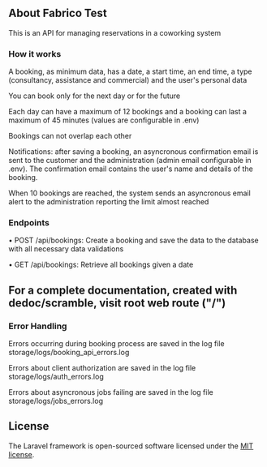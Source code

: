 
## About Fabrico Test

This is an API for managing reservations in a coworking system

### How it works

A booking, as minimum data, has a date, a start time, an end time, a type (consultancy, assistance and commercial) and the user's personal data

You can book only for the next day or for the future

Each day can have a maximum of 12 bookings and a booking can last a maximum of 45 minutes (values are configurable in .env)

Bookings can not overlap each other

Notifications: after saving a booking, an asyncronous confirmation email is sent to the customer and the administration (admin email configurable in .env). The confirmation email contains the user's name and details of the booking.

When 10 bookings are reached, the system sends an asyncronous email alert to the administration reporting the limit almost reached

### Endpoints

• POST /api/bookings: Create a booking and save the data to the database with all necessary data validations

• GET /api/bookings: Retrieve all bookings given a date

## For a complete documentation, created with dedoc/scramble, visit root web route ("/")

### Error Handling

Errors occurring during booking process are saved in the log file storage/logs/booking_api_errors.log

Errors about client authorization are saved in the log file storage/logs/auth_errors.log

Errors about asyncronous jobs failing are saved in the log file storage/logs/jobs_errors.log

## License

The Laravel framework is open-sourced software licensed under the [MIT license](https://opensource.org/licenses/MIT).
